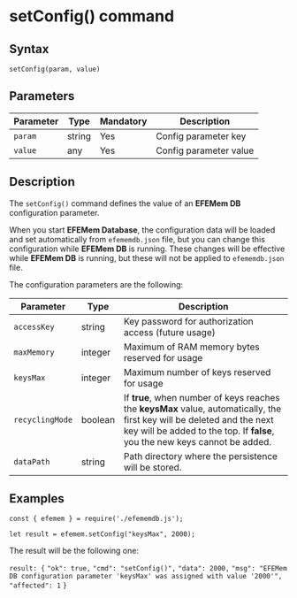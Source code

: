 # setConfig() command

## **Syntax**

`setConfig(param, value)`

## **Parameters**

| Parameter | Type   | Mandatory | Description            |
| --------- | ------ | --------- | ---------------------- |
| `param`   | string | Yes       | Config parameter key   |
| `value`   | any    | Yes       | Config parameter value |

## **Description**

The `setConfig()` command defines the value of an **EFEMem DB** configuration parameter.

When you start **EFEMem Database**, the configuration data will be loaded and set automatically from `efememdb.json` file, but you can change this configuration while **EFEMem DB** is running. These changes will be effective while **EFEMem DB** is running, but these will not be applied to `efememdb.json` file.

The configuration parameters are the following:

| Parameter       | Type    | Description                                                  |
| --------------- | ------- | ------------------------------------------------------------ |
| `accessKey`     | string  | Key password for authorization access (future usage)         |
| `maxMemory`     | integer | Maximum of RAM memory bytes reserved for usage               |
| `keysMax`       | integer | Maximum number of keys reserved for usage                    |
| `recyclingMode` | boolean | If **true**, when number of keys reaches the **keysMax** value, automatically, the first key will be deleted and the next key will be added to the top. If **false**, you the new keys cannot be added. |
| `dataPath`      | string  | Path directory where the persistence will be stored.         |

## **Examples**

`const { efemem } = require('./efememdb.js');`

`let result = efemem.setConfig("keysMax", 2000);`

The result will be the following one:

`result: {`
`"ok": true,`
`"cmd": "setConfig()",`
`"data": 2000,`
`"msg": "EFEMem DB configuration parameter 'keysMax' was assigned with value '2000'",`
`"affected": 1`
`}`
